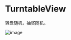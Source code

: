 # TurntableView
转盘随机，抽奖随机。

![image](https://github.com/QCQ007/TurntableView/blob/master/QQ20180301-183629-HD.gif?raw=true)
